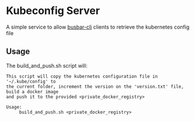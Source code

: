 # Kubeconfig Server

A simple service to allow [busbar-cli](https://github.com/busbar-io/busbar-cli) clients to retrieve the kubernetes config file

## Usage

The build_and_push.sh script will:

```
This script will copy the kubernetes configuration file in '~/.kube/config' to
the current folder, increment the version on the 'version.txt' file, build a docker image
and push it to the provided <private_docker_registry>

Usage:
     build_and_push.sh <private_docker_registry>
```


